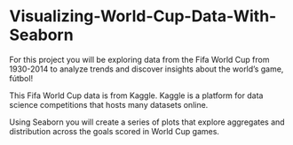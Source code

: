 # Visualizing-World-Cup-Data-With-Seaborn

For this project you will be exploring data from the Fifa World Cup from 1930-2014 to analyze trends and discover insights about the world’s game, fútbol!

This Fifa World Cup data is from Kaggle. Kaggle is a platform for data science competitions that hosts many datasets online.

Using Seaborn you will create a series of plots that explore aggregates and distribution across the goals scored in World Cup games.
